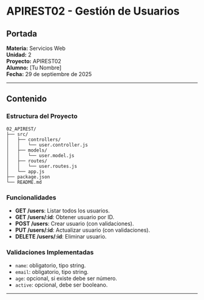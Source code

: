 # APIREST02 - Gestión de Usuarios

## Portada

**Materia:** Servicios Web  
**Unidad:** 2  
**Proyecto:** APIREST02  
**Alumno:** [Tu Nombre]  
**Fecha:** 29 de septiembre de 2025

---

## Contenido

### Estructura del Proyecto

```
02_APIREST/
├── src/
│   ├── controllers/
│   │   └── user.controller.js
│   ├── models/
│   │   └── user.model.js
│   ├── routes/
│   │   └── user.routes.js
│   └── app.js
├── package.json
└── README.md
```

### Funcionalidades

- **GET /users**: Listar todos los usuarios.
- **GET /users/:id**: Obtener usuario por ID.
- **POST /users**: Crear usuario (con validaciones).
- **PUT /users/:id**: Actualizar usuario (con validaciones).
- **DELETE /users/:id**: Eliminar usuario.

### Validaciones Implementadas

- `name`: obligatorio, tipo string.
- `email`: obligatorio, tipo string.
- `age`: opcional, si existe debe ser número.
- `active`: opcional, debe ser booleano.

---
